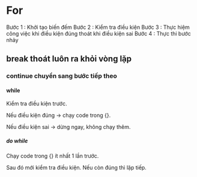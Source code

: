 # For

Bước 1 : Khởi tạo biến đếm
Bước 2 : Kiểm tra điều kiện
Bước 3 : Thực hiệm công việc khi điều kiện đúng thoát khi điều kiện sai
Bước 4 : Thực thi bước nhảy

## break thoát luôn ra khỏi vòng lặp

### continue chuyển sang bước tiếp theo

#### while

Kiểm tra điều kiện trước.

Nếu điều kiện đúng → chạy code trong {}.

Nếu điều kiện sai → dừng ngay, không chạy thêm.

##### do while

Chạy code trong {} ít nhất 1 lần trước.

Sau đó mới kiểm tra điều kiện. Nếu còn đúng thì lặp tiếp.
